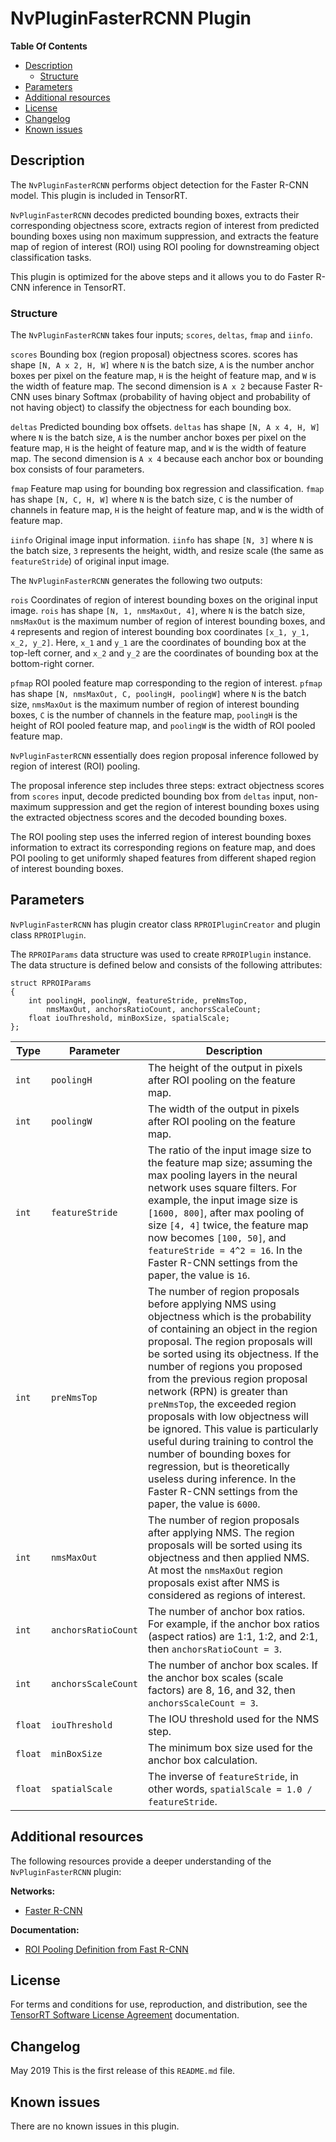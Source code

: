 # NvPluginFasterRCNN Plugin

**Table Of Contents**
- [Description](#description)
    * [Structure](#structure)
- [Parameters](#parameters)
- [Additional resources](#additional-resources)
- [License](#license)
- [Changelog](#changelog)
- [Known issues](#known-issues)

## Description

The `NvPluginFasterRCNN` performs object detection for the Faster R-CNN model. This plugin is included in TensorRT.

`NvPluginFasterRCNN` decodes predicted bounding boxes, extracts their corresponding objectness score, extracts region of interest from predicted bounding boxes using non maximum suppression, and extracts the feature map of region of interest (ROI) using ROI pooling for downstreaming object classification tasks.

This plugin is optimized for the above steps and it allows you to do Faster R-CNN inference in TensorRT.


### Structure

The `NvPluginFasterRCNN` takes four inputs; `scores`, `deltas`, `fmap` and `iinfo`.

`scores`
Bounding box (region proposal) objectness scores. scores has shape `[N, A x 2, H, W]` where `N` is the batch size, `A` is the number anchor boxes per pixel on the feature map, `H` is the height of feature map, and `W` is the width of feature map. The second dimension is `A x 2` because Faster R-CNN uses binary Softmax (probability of having object and probability of not having object) to classify the objectness for each bounding box.

`deltas`
Predicted bounding box offsets. `deltas` has shape `[N, A x 4, H, W]` where `N` is the batch size, `A` is the number anchor boxes per pixel on the feature map, `H` is the height of feature map, and `W` is the width of feature map. The second dimension is `A x 4` because each anchor box or bounding box consists of four parameters.

`fmap`
Feature map using for bounding box regression and classification. `fmap` has shape `[N, C, H, W]` where `N` is the batch size, `C` is the number of channels in feature map, `H` is the height of feature map, and `W` is the width of feature map.

`iinfo`
Original image input information. `iinfo` has shape `[N, 3]` where `N` is the batch size, `3` represents the height, width, and resize scale (the same as `featureStride`) of original input image.

The `NvPluginFasterRCNN` generates the following two outputs:

`rois`
Coordinates of region of interest bounding boxes on the original input image. `rois` has shape `[N, 1, nmsMaxOut, 4]`, where `N` is the batch size, `nmsMaxOut` is the maximum number of region of interest bounding boxes, and `4` represents and region of interest bounding box coordinates `[x_1, y_1, x_2, y_2]`. Here, `x_1` and `y_1` are the coordinates of bounding box at the top-left corner, and `x_2` and `y_2` are the coordinates of bounding box at the bottom-right corner.

`pfmap`
ROI pooled feature map corresponding to the region of interest. `pfmap` has shape `[N, nmsMaxOut, C, poolingH, poolingW]` where `N` is the batch size, `nmsMaxOut` is the maximum number of region of interest bounding boxes, `C` is the number of channels in the feature map, `poolingH` is the height of ROI pooled feature map, and `poolingW` is the width of ROI pooled feature map.

`NvPluginFasterRCNN` essentially does region proposal inference followed by region of interest (ROI) pooling.

The proposal inference step includes three steps: extract objectness scores from `scores` input, decode predicted bounding box from `deltas` input, non-maximum suppression and get the region of interest bounding boxes using the extracted objectness scores and the decoded bounding boxes.

The ROI pooling step uses the inferred region of interest bounding boxes information to extract its corresponding regions on feature map, and does POI pooling to get uniformly shaped features from different shaped region of interest bounding boxes.

## Parameters

`NvPluginFasterRCNN` has plugin creator class `RPROIPluginCreator` and plugin class `RPROIPlugin`.

The `RPROIParams` data structure was used to create `RPROIPlugin` instance. The data structure is defined below and consists of the following attributes:
```
struct RPROIParams
{
	int poolingH, poolingW, featureStride, preNmsTop,
		nmsMaxOut, anchorsRatioCount, anchorsScaleCount;
	float iouThreshold, minBoxSize, spatialScale;
};
```

| Type     | Parameter                | Description
|----------|--------------------------|--------------------------------------------------------
|`int`     |`poolingH`                |The height of the output in pixels after ROI pooling on the feature map.
|`int`     |`poolingW`                |The width of the output in pixels after ROI pooling on the feature map.
|`int`     |`featureStride`           |The ratio of the input image size to the feature map size; assuming the max pooling layers in the neural network uses square filters. For example, the input image size is `[1600, 800]`, after max pooling of size `[4, 4]` twice, the feature map now becomes `[100, 50]`, and `featureStride = 4^2 = 16`. In the Faster R-CNN settings from the paper, the value is `16`.
|`int`     |`preNmsTop`               |The number of region proposals before applying NMS using objectness which is the probability of containing an object in the region proposal. The region proposals will be sorted using its objectness. If the number of regions you proposed from the previous region proposal network (RPN) is greater than `preNmsTop`, the exceeded region proposals with low objectness will be ignored. This value is particularly useful during training to control the number of bounding boxes for regression, but is theoretically useless during inference. In the Faster R-CNN settings from the paper, the value is `6000`.
|`int`     |`nmsMaxOut`               |The number of region proposals after applying NMS. The region proposals will be sorted using its objectness and then applied NMS. At most the `nmsMaxOut` region proposals exist after NMS is considered as regions of interest.
|`int`     |`anchorsRatioCount`       |The number of anchor box ratios. For example, if the anchor box ratios (aspect ratios) are 1:1, 1:2, and 2:1, then `anchorsRatioCount = 3`.
|`int`     |`anchorsScaleCount`       |The number of anchor box scales. If the anchor box scales (scale factors) are 8, 16, and 32, then `anchorsScaleCount = 3`.
|`float`   |`iouThreshold`            |The IOU threshold used for the NMS step.
|`float`   |`minBoxSize`              |The minimum box size used for the anchor box calculation.
|`float`   |`spatialScale`            |The inverse of `featureStride`, in other words, `spatialScale = 1.0 / featureStride`.


## Additional resources

The following resources provide a deeper understanding of the `NvPluginFasterRCNN` plugin:

**Networks:**
-   [Faster R-CNN](https://arxiv.org/abs/1506.01497)

**Documentation:**
-   [ROI Pooling Definition from Fast R-CNN](https://arxiv.org/abs/1504.08083)


## License

For terms and conditions for use, reproduction, and distribution, see the [TensorRT Software License Agreement](https://docs.nvidia.com/deeplearning/sdk/tensorrt-sla/index.html) 
documentation.


## Changelog

May 2019
This is the first release of this `README.md` file.


## Known issues

There are no known issues in this plugin.

